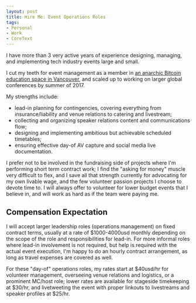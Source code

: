 ```yaml
---
layout: post
title: Hire Me: Event Operations Roles
tags:
- Personal
- Work
- CoreText
---
```


I have more than 3 very active years of experience designing, managing, and implementing tech industry events large and small.

I cut my teeth for event management as a member in [an anarchic Bitcoin education space in Vancouver](https://www.dctrl.ca), and scaled up to working on larger global conferences by summer of 2017.

My strengths include:
* lead-in planning for contingencies, covering everything from insurance/liability and venue relations to catering and livestream;
* collecting and organizing speaker relations content and communications flow;
* designing and implementing ambitious but achievable scheduled timetables;
* ensuring effective day-of AV capture and social media live documentation.

I prefer not to be involved in the fundraising side of projects where I'm performing short term contract work; I find the "asking for money" muscle very difficult to flex, and I save all that strength currently for advocating for my own livable wage, and the few volunteer passion projects I choose to devote time to. I will always offer to volunteer for lower budget events that I believe in, and will work as hard as if the team were paying me.

## Compensation Expectation

I will accept larger leadership roles (operations management) on fixed contract terms, usually at a rate of $1000-4000usd monthly depending on the scope of the role and responsibilities for lead-in. For more informal roles where lead-in involvement is not required, but help is required with the actual event execution, I'm happy to do an hourly contract arrangement, as long as travel expenses are covered as well.

For these "day-of" operations roles, my rates start at $40usd/hr for volunteer management, overseeing venue relations and logistics, or a prominent MC/host role; lower rates are available for stageside timekeeping at $30/hr, and livetweeting the event with proper linkouts to livestreams and speaker profiles at $25/hr.
